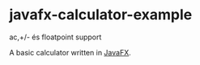 javafx-calculator-example
=========================
ac,+/- és floatpoint support

A basic calculator written in [JavaFX](https://openjfx.io/).  
